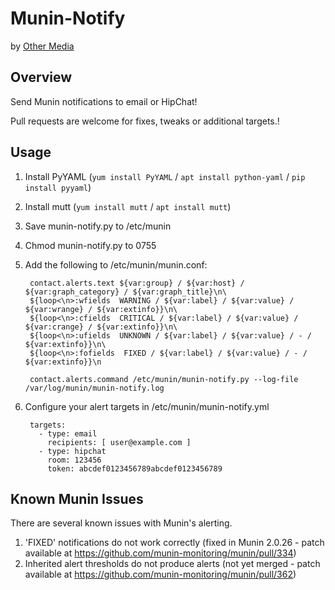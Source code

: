 # Munin-Notify

by [Other Media](http://www.othermedia.com/)

## Overview

Send Munin notifications to email or HipChat!

Pull requests are welcome for fixes, tweaks or additional targets.!

## Usage

1. Install PyYAML (`yum install PyYAML` / `apt install python-yaml` / `pip install pyyaml`)
1. Install mutt (`yum install mutt` / `apt install mutt`)
1. Save munin-notify.py to /etc/munin
1. Chmod munin-notify.py to 0755
1. Add the following to /etc/munin/munin.conf:

        contact.alerts.text ${var:group} / ${var:host} / ${var:graph_category} / ${var:graph_title}\n\
        ${loop<\n>:wfields  WARNING / ${var:label} / ${var:value} / ${var:wrange} / ${var:extinfo}}\n\
        ${loop<\n>:cfields  CRITICAL / ${var:label} / ${var:value} / ${var:crange} / ${var:extinfo}}\n\
        ${loop<\n>:ufields  UNKNOWN / ${var:label} / ${var:value} / - / ${var:extinfo}}\n\
        ${loop<\n>:fofields  FIXED / ${var:label} / ${var:value} / - / ${var:extinfo}}\n

        contact.alerts.command /etc/munin/munin-notify.py --log-file /var/log/munin/munin-notify.log

1. Configure your alert targets in /etc/munin/munin-notify.yml

        targets:
          - type: email
            recipients: [ user@example.com ]
          - type: hipchat
            room: 123456
            token: abcdef0123456789abcdef0123456789

## Known Munin Issues

There are several known issues with Munin's alerting.

1. 'FIXED' notifications do not work correctly (fixed in Munin 2.0.26 - patch available at https://github.com/munin-monitoring/munin/pull/334)
2. Inherited alert thresholds do not produce alerts (not yet merged - patch available at https://github.com/munin-monitoring/munin/pull/362)
